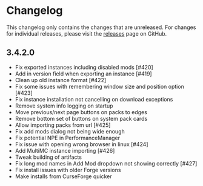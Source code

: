 # Changelog

This changelog only contains the changes that are unreleased. For changes for individual releases, please visit the
[releases](https://github.com/ATLauncher/ATLauncher/releases) page on GitHub.

## 3.4.2.0

- Fix exported instances including disabled mods [#420]
- Add in version field when exporting an instance [#419]
- Clean up old instance format [#422]
- Fix some issues with remembering window size and position option [#423]
- Fix instance installation not cancelling on download exceptions
- Remove system info logging on startup
- Move previous/next page buttons on packs to edges
- Remove bottom set of buttons on system pack cards
- Allow importing packs from url [#425]
- Fix add mods dialog not being wide enough
- Fix potential NPE in PerformanceManager
- Fix issue with opening wrong browser in linux [#424]
- Add MultiMC instance importing [#426]
- Tweak building of artifacts
- Fix long mod names in Add Mod dropdown not showing correctly [#427]
- Fix install issues with older Forge versions
- Make installs from CurseForge quicker
